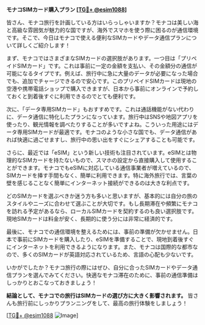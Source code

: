 **モナコSIMカード購入プラン [[TG💪+ @esim1088](https://t.me/s/esim1088)]**

皆さん、モナコ旅行を計画している方はいらっしゃいますか？モナコは美しい海と高級な雰囲気が魅力的な国ですが、海外でスマホを使う際に困るのが通信環境です。そこで、今日はモナコで使える便利なSIMカードやデータ通信プランについて詳しくご紹介します！

まず、モナコではさまざまなSIMカードの選択肢があります。一つ目は「プリペイドSIMカード」です。これは事前に一定の金額を支払い、その金額分の通信が可能になるタイプです。例えば、旅行中に急に大量のデータが必要になった場合でも、追加でチャージできるので安心です。このプリペイドSIMカードは現地の空港や携帯電話ショップで購入できますが、日本から事前にオンラインで予約しておくと到着後すぐに利用できるのでとても便利です。

次に、「データ専用SIMカード」もおすすめです。これは通話機能がない代わりに、データ通信に特化したプランになっています。旅行中はSNSや地図アプリを使ったり、観光情報を調べたりすることが多いですよね。こういった用途にはデータ専用SIMカードが最適です。モナコのような小さな国でも、データ通信があれば快適に過ごせますし、旅行中の思い出をすぐにシェアすることも可能です。

さらに、最近では「eSIM」という新しい技術も注目されています。eSIMとは物理的なSIMカードを持たないもので、スマホの設定から直接購入して使用することができます。モナコでもeSIMに対応している通信事業者が増えているので、SIMカードを挿す手間もなく、簡単に利用できます。特に海外旅行では、言葉の壁を感じることなく簡単にインターネット接続ができるのは大きな利点です。

どのSIMカードを選ぶべきか迷う方も多いと思いますが、基本的には自分の旅のスタイルやニーズに合わせて選ぶことが大切です。もし長期滞在や頻繁にモナコを訪れる予定があるなら、ローカルSIMカードを契約するのも良い選択肢です。現地SIMカードは料金が安く、長期的に使う分には非常に経済的です。

最後に、モナコでの通信環境を整えるためには、事前の準備が欠かせません。日本で事前にSIMカードを購入したり、eSIMを準備することで、現地到着後すぐにインターネットを利用できるようになります。また、モナコは国際的な都市なので、多くのSIMカードが英語対応されているため、言語の心配も少ないです。

いかがでしたか？モナコ旅行の際にはぜひ、自分に合ったSIMカードやデータ通信プランを選んでみてください。快適なモナコ滞在のために、事前の通信準備はしっかりとおこなっておきましょう！

**結論として、モナコでの旅行はSIMカードの選び方に大きく影響されます。** 皆さんも旅行前にしっかりプランニングをして、最高の旅行体験をしましょう！

[[TG💪+ @esim1088](https://t.me/s/esim1088) ![Image](https://i.postimg.cc/Y0z9fWf4/image.png)]
